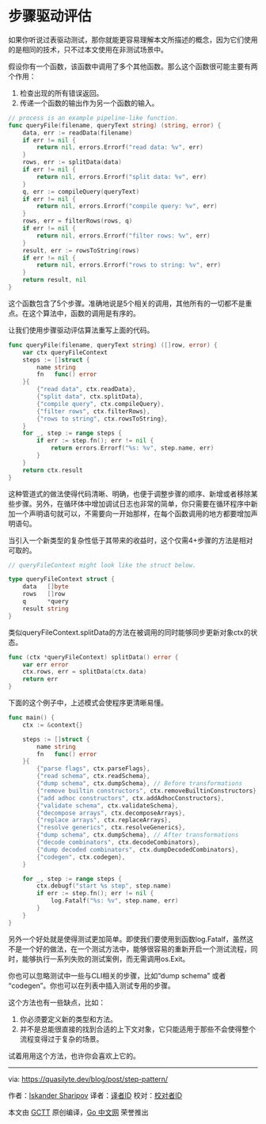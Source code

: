 # 步骤驱动评估

如果你听说过表驱动测试，那你就能更容易理解本文所描述的概念，因为它们使用的是相同的技术，只不过本文使用在非测试场景中。

假设你有一个函数，该函数中调用了多个其他函数。那么这个函数很可能主要有两个作用：
   1. 检查出现的所有错误返回。
   2. 传递一个函数的输出作为另一个函数的输入。
```go
// process is an example pipeline-like function.
func queryFile(filename, queryText string) (string, error) {
	data, err := readData(filename)
	if err != nil {
		return nil, errors.Errorf("read data: %v", err)
	}
	rows, err := splitData(data)
	if err != nil {
		return nil, errors.Errorf("split data: %v", err)
	}
	q, err := compileQuery(queryText)
	if err != nil {
		return nil, errors.Errorf("compile query: %v", err)
	}
	rows, err = filterRows(rows, q)
	if err != nil {
		return nil, errors.Errorf("filter rows: %v", err)
	}
	result, err := rowsToString(rows)
	if err != nil {
		return nil, errors.Errorf("rows to string: %v", err)
	}
	return result, nil
}
```

这个函数包含了5个步骤。准确地说是5个相关的调用，其他所有的一切都不是重点。在这个算法中，函数的调用是有序的。

让我们使用步骤驱动评估算法重写上面的代码。
```go
func queryFile(filename, queryText string) ([]row, error) {
	var ctx queryFileContext
	steps := []struct {
		name string
		fn   func() error
	}{
		{"read data", ctx.readData},
		{"split data", ctx.splitData},
		{"compile query", ctx.compileQuery},
		{"filter rows", ctx.filterRows},
		{"rows to string", ctx.rowsToString},
	}
	for _, step := range steps {
		if err := step.fn(); err != nil {
			return errors.Errorf("%s: %v", step.name, err)
		}
	}
	return ctx.result
}
```

这种管道式的做法使得代码清晰、明确，也便于调整步骤的顺序、新增或者移除某些步骤。另外，在循环体中增加调试日志也非常的简单，你只需要在循环程序中新加一个声明语句就可以，不需要向一开始那样，在每个函数调用的地方都要增加声明语句。

当引入一个新类型的复杂性低于其带来的收益时，这个仅需4+步骤的方法是相对可取的。
```go
// queryFileContext might look like the struct below.

type queryFileContext struct {
	data   []byte
	rows   []row
	q      *query
	result string
}
```

类似queryFileContext.splitData的方法在被调用的同时能够同步更新对象ctx的状态。
```go
func (ctx *queryFileContext) splitData() error {
	var err error
	ctx.rows, err = splitData(ctx.data)
	return err
}
```

下面的这个例子中，上述模式会使程序更清晰易懂。
```go
func main() {
	ctx := &context{}

	steps := []struct {
		name string
		fn   func() error
	}{
		{"parse flags", ctx.parseFlags},
		{"read schema", ctx.readSchema},
		{"dump schema", ctx.dumpSchema}, // Before transformations
		{"remove builtin constructors", ctx.removeBuiltinConstructors},
		{"add adhoc constructors", ctx.addAdhocConstructors},
		{"validate schema", ctx.validateSchema},
		{"decompose arrays", ctx.decomposeArrays},
		{"replace arrays", ctx.replaceArrays},
		{"resolve generics", ctx.resolveGenerics},
		{"dump schema", ctx.dumpSchema}, // After transformations
		{"decode combinators", ctx.decodeCombinators},
		{"dump decoded combinators", ctx.dumpDecodedCombinators},
		{"codegen", ctx.codegen},
	}

	for _, step := range steps {
		ctx.debugf("start %s step", step.name)
		if err := step.fn(); err != nil {
			log.Fatalf("%s: %v", step.name, err)
		}
	}
}
```

另外一个好处就是使得测试更加简单。即使我们要使用到函数log.Fatalf，虽然这不是一个好的做法，在一个测试方法中，能够很容易的重新开启一个测试流程，同时，能够执行一系列失败的测试案例，而无需调用os.Exit。

你也可以忽略测试中一些与CLI相关的步骤，比如“dump schema” 或者 “codegen”。你也可以在列表中插入测试专用的步骤。

这个方法也有一些缺点，比如：
   1. 你必须要定义新的类型和方法。
   2. 并不是总能很直接的找到合适的上下文对象，它只能适用于那些不会使得整个流程变得过于复杂的场景。

试着用用这个方法，也许你会喜欢上它的。

---

via: https://quasilyte.dev/blog/post/step-pattern/

作者：[Iskander Sharipov](https://github.com/quasilyte)
译者：[译者ID](https://github.com/yangzhenxiong)
校对：[校对者ID](https://github.com/校对者ID)

本文由 [GCTT](https://github.com/studygolang/GCTT) 原创编译，[Go 中文网](https://studygolang.com/) 荣誉推出


